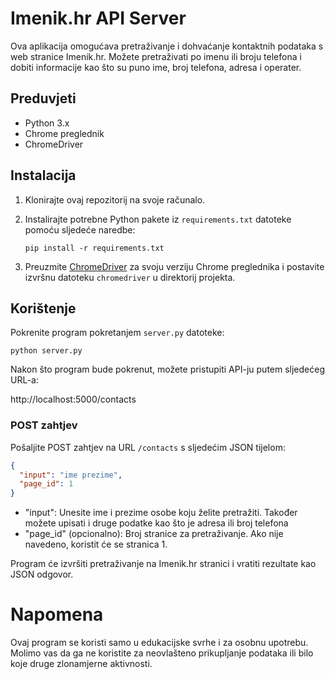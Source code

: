 # Imenik.hr API Server

Ova aplikacija omogućava pretraživanje i dohvaćanje kontaktnih podataka s web stranice Imenik.hr. Možete pretraživati po imenu ili broju telefona i dobiti informacije kao što su puno ime, broj telefona, adresa i operater.

## Preduvjeti

- Python 3.x
- Chrome preglednik
- ChromeDriver

## Instalacija

1. Klonirajte ovaj repozitorij na svoje računalo.

2. Instalirajte potrebne Python pakete iz `requirements.txt` datoteke pomoću sljedeće naredbe:

   ```pip install -r requirements.txt```

3. Preuzmite [ChromeDriver](https://sites.google.com/a/chromium.org/chromedriver/) za svoju verziju Chrome preglednika i postavite izvršnu datoteku `chromedriver` u direktorij projekta.

## Korištenje

Pokrenite program pokretanjem `server.py` datoteke:

```python server.py```

Nakon što program bude pokrenut, možete pristupiti API-ju putem sljedećeg URL-a:

http://localhost:5000/contacts


### POST zahtjev

Pošaljite POST zahtjev na URL `/contacts` s sljedećim JSON tijelom:

```json 
{
  "input": "ime prezime",
  "page_id": 1
}
```

- "input": Unesite ime i prezime osobe koju želite pretražiti. Također možete upisati i druge podatke kao što je adresa ili broj telefona
- "page_id" (opcionalno): Broj stranice za pretraživanje. Ako nije navedeno, koristit će se stranica 1.

Program će izvršiti pretraživanje na Imenik.hr stranici i vratiti rezultate kao JSON odgovor.

# Napomena
Ovaj program se koristi samo u edukacijske svrhe i za osobnu upotrebu. Molimo vas da ga ne koristite za neovlašteno prikupljanje podataka ili bilo koje druge zlonamjerne aktivnosti.




